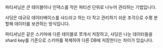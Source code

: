 파티셔닝은 큰 테이블이나 인덱스를 작은 파티션 단위로 나누어 관리하는 기법입니다.

샤딩은 대규모 데이터베이스를 샤드라고 하는 더 작고 관리하기 쉬운 조각으로 수평 분할해 데이터를 보관하는 방식입니다.

파티셔닝은 같은 스키마에 다른 테이블로 쪼개서 저장하고, 샤딩은 나눈 데이터들을 shard key를 기준으로 스키마를 복제하여 다른 DB에 저장한다는 차이가 있습니다.